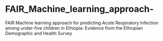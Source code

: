 # FAIR_Machine_learning_approach-
FAIR Machine learning approach for predicting Acute Respiratory Infection among under-five children in Ethiopia: Evidence from the Ethiopian Demographic and Health Survey
